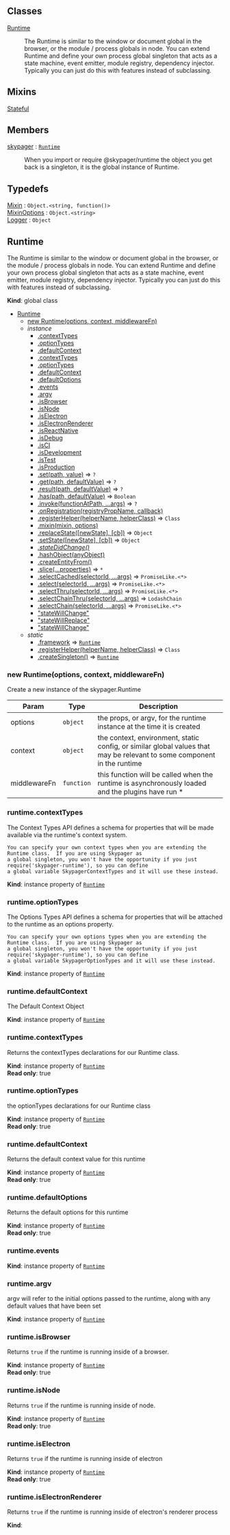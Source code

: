 ## Classes

<dl>
<dt><a href="#Runtime">Runtime</a></dt>
<dd><p>The Runtime is similar to the window or document global in the browser, or the module / process globals in node.
You can extend Runtime and define your own process global singleton that acts as a state machine, event emitter,
module registry, dependency injector.  Typically you can just do this with features instead of subclassing.</p>
</dd>
</dl>

## Mixins

<dl>
<dt><a href="#Stateful">Stateful</a></dt>
<dd></dd>
</dl>

## Members

<dl>
<dt><a href="#skypager">skypager</a> : <code><a href="#Runtime">Runtime</a></code></dt>
<dd><p>When you import or require @skypager/runtime the object you get back is a singleton,
it is the global instance of Runtime.</p>
</dd>
</dl>

## Typedefs

<dl>
<dt><a href="#Mixin">Mixin</a> : <code>Object.&lt;string, function()&gt;</code></dt>
<dd></dd>
<dt><a href="#MixinOptions">MixinOptions</a> : <code>Object.&lt;string&gt;</code></dt>
<dd></dd>
<dt><a href="#Logger">Logger</a> : <code>Object</code></dt>
<dd></dd>
</dl>

<a name="Runtime"></a>

## Runtime
The Runtime is similar to the window or document global in the browser, or the module / process globals in node.
You can extend Runtime and define your own process global singleton that acts as a state machine, event emitter,
module registry, dependency injector.  Typically you can just do this with features instead of subclassing.

**Kind**: global class  

* [Runtime](#Runtime)
    * [new Runtime(options, context, middlewareFn)](#new_Runtime_new)
    * _instance_
        * [.contextTypes](#Runtime+contextTypes)
        * [.optionTypes](#Runtime+optionTypes)
        * [.defaultContext](#Runtime+defaultContext)
        * [.contextTypes](#Runtime+contextTypes)
        * [.optionTypes](#Runtime+optionTypes)
        * [.defaultContext](#Runtime+defaultContext)
        * [.defaultOptions](#Runtime+defaultOptions)
        * [.events](#Runtime+events)
        * [.argv](#Runtime+argv)
        * [.isBrowser](#Runtime+isBrowser)
        * [.isNode](#Runtime+isNode)
        * [.isElectron](#Runtime+isElectron)
        * [.isElectronRenderer](#Runtime+isElectronRenderer)
        * [.isReactNative](#Runtime+isReactNative)
        * [.isDebug](#Runtime+isDebug)
        * [.isCI](#Runtime+isCI)
        * [.isDevelopment](#Runtime+isDevelopment)
        * [.isTest](#Runtime+isTest)
        * [.isProduction](#Runtime+isProduction)
        * [.set(path, value)](#Runtime+set) ⇒ <code>?</code>
        * [.get(path, defaultValue)](#Runtime+get) ⇒ <code>?</code>
        * [.result(path, defaultValue)](#Runtime+result) ⇒ <code>?</code>
        * [.has(path, defaultValue)](#Runtime+has) ⇒ <code>Boolean</code>
        * [.invoke(functionAtPath, ...args)](#Runtime+invoke) ⇒ <code>?</code>
        * [.onRegistration(registryPropName, callback)](#Runtime+onRegistration)
        * [.registerHelper(helperName, helperClass)](#Runtime+registerHelper) ⇒ <code>Class</code>
        * [.mixin(mixin, options)](#Runtime+mixin)
        * [.replaceState([newState], [cb])](#Runtime+replaceState) ⇒ <code>Object</code>
        * [.setState([newState], [cb])](#Runtime+setState) ⇒ <code>Object</code>
        * *[.stateDidChange()](#Runtime+stateDidChange)*
        * [.hashObject(anyObject)](#Runtime+hashObject)
        * [.createEntityFrom()](#Runtime+createEntityFrom)
        * [.slice(...properties)](#Runtime+slice) ⇒ <code>\*</code>
        * [.selectCached(selectorId, ...args)](#Runtime+selectCached) ⇒ <code>PromiseLike.&lt;\*&gt;</code>
        * [.select(selectorId, ...args)](#Runtime+select) ⇒ <code>PromiseLike.&lt;\*&gt;</code>
        * [.selectThru(selectorId, ...args)](#Runtime+selectThru) ⇒ <code>PromiseLike.&lt;\*&gt;</code>
        * [.selectChainThru(selectorId, ...args)](#Runtime+selectChainThru) ⇒ <code>LodashChain</code>
        * [.selectChain(selectorId, ...args)](#Runtime+selectChain) ⇒ <code>PromiseLike.&lt;\*&gt;</code>
        * ["stateWillChange"](#Runtime+event_stateWillChange)
        * ["stateWillReplace"](#Runtime+event_stateWillReplace)
        * ["stateWillChange"](#Runtime+event_stateWillChange)
    * _static_
        * [.framework](#Runtime.framework) ⇒ [<code>Runtime</code>](#Runtime)
        * [.registerHelper(helperName, helperClass)](#Runtime.registerHelper) ⇒ <code>Class</code>
        * [.createSingleton()](#Runtime.createSingleton) ⇒ [<code>Runtime</code>](#Runtime)

<a name="new_Runtime_new"></a>

### new Runtime(options, context, middlewareFn)
Create a new instance of the skypager.Runtime


| Param | Type | Description |
| --- | --- | --- |
| options | <code>object</code> | the props, or argv, for the runtime instance at the time it is created |
| context | <code>object</code> | the context, environment, static config, or similar global values that may be relevant to some component in the runtime |
| middlewareFn | <code>function</code> | this function will be called when the runtime is asynchronously loaded and the plugins have run * |

<a name="Runtime+contextTypes"></a>

### runtime.contextTypes
The Context Types API defines a schema for properties that will be made available via the runtime's context system.

    You can specify your own context types when you are extending the Runtime class.  If you are using Skypager as
    a global singleton, you won't have the opportunity if you just require('skypager-runtime'), so you can define
    a global variable SkypagerContextTypes and it will use these instead.

**Kind**: instance property of [<code>Runtime</code>](#Runtime)  
<a name="Runtime+optionTypes"></a>

### runtime.optionTypes
The Options Types API defines a schema for properties that will be attached to the runtime as an options property.

    You can specify your own options types when you are extending the Runtime class.  If you are using Skypager as
    a global singleton, you won't have the opportunity if you just require('skypager-runtime'), so you can define
    a global variable SkypagerOptionTypes and it will use these instead.

**Kind**: instance property of [<code>Runtime</code>](#Runtime)  
<a name="Runtime+defaultContext"></a>

### runtime.defaultContext
The Default Context Object

**Kind**: instance property of [<code>Runtime</code>](#Runtime)  
<a name="Runtime+contextTypes"></a>

### runtime.contextTypes
Returns the contextTypes declarations for our Runtime class.

**Kind**: instance property of [<code>Runtime</code>](#Runtime)  
**Read only**: true  
<a name="Runtime+optionTypes"></a>

### runtime.optionTypes
the optionTypes declarations for our Runtime class

**Kind**: instance property of [<code>Runtime</code>](#Runtime)  
**Read only**: true  
<a name="Runtime+defaultContext"></a>

### runtime.defaultContext
Returns the default context value for this runtime

**Kind**: instance property of [<code>Runtime</code>](#Runtime)  
**Read only**: true  
<a name="Runtime+defaultOptions"></a>

### runtime.defaultOptions
Returns the default options for this runtime

**Kind**: instance property of [<code>Runtime</code>](#Runtime)  
**Read only**: true  
<a name="Runtime+events"></a>

### runtime.events
**Kind**: instance property of [<code>Runtime</code>](#Runtime)  
<a name="Runtime+argv"></a>

### runtime.argv
argv will refer to the initial options passed to the runtime, along with any default values that have been set

**Kind**: instance property of [<code>Runtime</code>](#Runtime)  
<a name="Runtime+isBrowser"></a>

### runtime.isBrowser
Returns `true` if the runtime is running inside of a browser.

**Kind**: instance property of [<code>Runtime</code>](#Runtime)  
**Read only**: true  
<a name="Runtime+isNode"></a>

### runtime.isNode
Returns `true` if the runtime is running inside of node.

**Kind**: instance property of [<code>Runtime</code>](#Runtime)  
**Read only**: true  
<a name="Runtime+isElectron"></a>

### runtime.isElectron
Returns `true` if the runtime is running inside of electron

**Kind**: instance property of [<code>Runtime</code>](#Runtime)  
**Read only**: true  
<a name="Runtime+isElectronRenderer"></a>

### runtime.isElectronRenderer
Returns `true` if the runtime is running inside of electron's renderer process

**Kind**:
